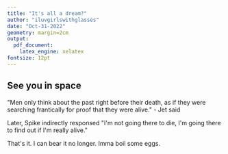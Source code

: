 ```yaml
---
title: "It's all a dream?"
author: "iluvgirlswithglasses"
date: "Oct-31-2022"
geometry: margin=2cm
output: 
  pdf_document: 
    latex_engine: xelatex
fontsize: 12pt
---
```


## See you in space

"Men only think about the past right before their death, as if they were searching frantically for proof that they were alive." - Jet said

Later, Spike indirectly responsed "I'm not going there to die, I'm going there to find out if I'm really alive."

That's it. I can bear it no longer. Imma boil some eggs.
